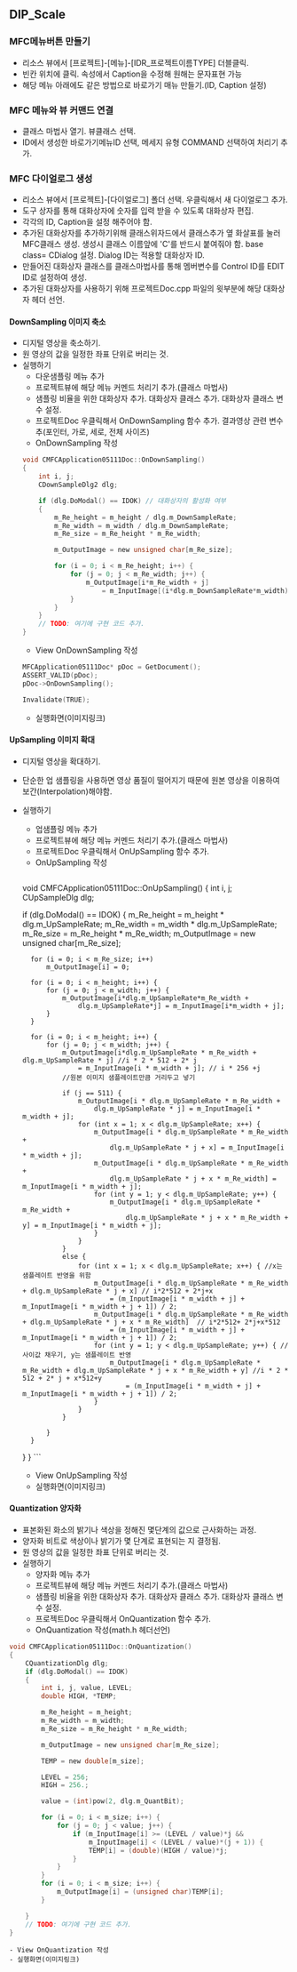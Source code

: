 ## DIP_Scale

### MFC메뉴버튼 만들기
* 리소스 뷰에서 [프로젝트]-[메뉴]-[IDR_프로젝트이름TYPE] 더블클릭.
* 빈칸 위치에 클릭. 속성에서 Caption을 수정해 원해는 문자표현 가능
* 해당 메뉴 아래에도 같은 방법으로 바로가기 매뉴 만들기.(ID, Caption 설정)

### MFC 메뉴와 뷰 커맨드 연결
* 클래스 마법사 열기. 뷰클래스 선택.
* ID에서 생성한 바로가기메뉴ID 선택, 메세지 유형 COMMAND 선택하여 처리기 추가.

### MFC 다이얼로그 생성
* 리소스 뷰에서 [프로젝트]-[다이얼로그] 폴더 선택. 우클릭해서 새 다이얼로그 추가.
* 도구 상자를 통해 대화상자에 숫자를 입력 받을 수 있도록 대화상자 편집.
* 각각의 ID, Caption을 설정 해주어야 함.
* 추가된 대화상자를 추가하기위해 클래스위자드에서 클래스추가 옆 화살표를 눌러 MFC클래스 생성. 생성시 클래스 이름앞에 'C'를 반드시 붙여줘야 함. base class= CDialog 설정. Dialog ID는 적용할 대화상자 ID.
* 만들어진 대화상자 클래스를 클래스마법사를 통해 멤버변수를 Control ID를 EDIT ID로 설정하여 생성.
* 추가된 대화상자를 사용하기 위해 프로젝트Doc.cpp 파일의 윗부분에 해당 대화상자 헤더 선언.




#### DownSampling  이미지 축소
* 디지털 영상을 축소하기.
* 원 영상의 값을 일정한 좌표 단위로 버리는 것.
* 실행하기
	- 다운샘플링 메뉴 추가
	- 프로젝트뷰에 해당 메뉴 커멘드 처리기 추가.(클래스 마법사)
	- 샘플링 비율을 위한 대화상자 추가. 대화상자 클래스 추가. 대화상자 클래스 변수 설정.
	- 프로젝트Doc 우클릭해서 OnDownSampling 함수 추가. 결과영상 관련 변수 추(포인터, 가로, 세로, 전체 사이즈)
	- OnDownSampling 작성
	```c
	void CMFCApplication05111Doc::OnDownSampling()
	{
		int i, j;
		CDownSampleDlg2 dlg;

		if (dlg.DoModal() == IDOK) // 대화상자의 활성화 여부
		{
			m_Re_height = m_height / dlg.m_DownSampleRate;
			m_Re_width = m_width / dlg.m_DownSampleRate;
			m_Re_size = m_Re_height * m_Re_width;

			m_OutputImage = new unsigned char[m_Re_size];

			for (i = 0; i < m_Re_height; i++) {
				for (j = 0; j < m_Re_width; j++) {
					m_OutputImage[i*m_Re_width + j]
						= m_InputImage[(i*dlg.m_DownSampleRate*m_width) + dlg.m_DownSampleRate*j];
				}
			}
		}
		// TODO: 여기에 구현 코드 추가.
	}
	```
	- View OnDownSampling 작성
	```c
	MFCApplication05111Doc* pDoc = GetDocument();
	ASSERT_VALID(pDoc);
	pDoc->OnDownSampling();

	Invalidate(TRUE);
	```
	- 실행화면(이미지링크)



#### UpSampling  이미지 확대
* 디지털 영상을 확대하기.
* 단순한 업 샘플링을 사용하면 영상 품질이 떨어지기 때문에 원본 영상을 이용하여 보간(Interpolation)해야함.
* 실행하기
	- 업샘플링 메뉴 추가
	- 프로젝트뷰에 해당 메뉴 커멘드 처리기 추가.(클래스 마법사)
	- 프로젝트Doc 우클릭해서 OnUpSampling 함수 추가.
	- OnUpSampling 작성
		```c
	void CMFCApplication05111Doc::OnUpSampling()
	{
	int i, j;
	CUpSampleDlg dlg;

	if (dlg.DoModal() == IDOK) {
		m_Re_height = m_height * dlg.m_UpSampleRate;
		m_Re_width = m_width * dlg.m_UpSampleRate;
		m_Re_size = m_Re_height * m_Re_width;
		m_OutputImage = new unsigned char[m_Re_size];

		for (i = 0; i < m_Re_size; i++)
			m_OutputImage[i] = 0;

		for (i = 0; i < m_height; i++) {
			for (j = 0; j < m_width; j++) {
				m_OutputImage[i*dlg.m_UpSampleRate*m_Re_width +
					dlg.m_UpSampleRate*j] = m_InputImage[i*m_width + j];
			}
		}

		for (i = 0; i < m_height; i++) {
			for (j = 0; j < m_width; j++) {
				m_OutputImage[i*dlg.m_UpSampleRate * m_Re_width + dlg.m_UpSampleRate * j] //i * 2 * 512 + 2* j
					= m_InputImage[i * m_width + j]; // i * 256 +j
				//원본 이미지 샘플레이트만큼 거리두고 넣기

				if (j == 511) {
					m_OutputImage[i * dlg.m_UpSampleRate * m_Re_width +
						dlg.m_UpSampleRate * j] = m_InputImage[i * m_width + j];
					for (int x = 1; x < dlg.m_UpSampleRate; x++) {
						m_OutputImage[i * dlg.m_UpSampleRate * m_Re_width +
							dlg.m_UpSampleRate * j + x] = m_InputImage[i * m_width + j];
						m_OutputImage[i * dlg.m_UpSampleRate * m_Re_width +
							dlg.m_UpSampleRate * j + x * m_Re_width] = m_InputImage[i * m_width + j];
						for (int y = 1; y < dlg.m_UpSampleRate; y++) {
							m_OutputImage[i * dlg.m_UpSampleRate * m_Re_width +
								dlg.m_UpSampleRate * j + x * m_Re_width + y] = m_InputImage[i * m_width + j];
						}
					}
				}
				else {
					for (int x = 1; x < dlg.m_UpSampleRate; x++) { //x는 샘플레이트 반영을 위함
						m_OutputImage[i * dlg.m_UpSampleRate * m_Re_width + dlg.m_UpSampleRate * j + x] // i*2*512 + 2*j+x
							= (m_InputImage[i * m_width + j] + m_InputImage[i * m_width + j + 1]) / 2;
						m_OutputImage[i * dlg.m_UpSampleRate * m_Re_width + dlg.m_UpSampleRate * j + x * m_Re_width]  // i*2*512+ 2*j+x*512
							= (m_InputImage[i * m_width + j] + m_InputImage[i * m_width + j + 1]) / 2;
						for (int y = 1; y < dlg.m_UpSampleRate; y++) { //사이값 채우기, y는 샘플레이트 반영
							m_OutputImage[i * dlg.m_UpSampleRate * m_Re_width + dlg.m_UpSampleRate * j + x * m_Re_width + y] //i * 2 * 512 + 2* j + x*512+y
								= (m_InputImage[i * m_width + j] + m_InputImage[i * m_width + j + 1]) / 2;
						}
					}
				}

			}
		}
	}
}
		```
	- View OnUpSampling 작성
	- 실행화면(이미지링크)




#### Quantization  양자화
* 표본화된 화소의 밝기나 색상을 정해진 몇단계의 값으로 근사화하는 과정.
* 양자화 비트로 색상이나 밝기가 몇 단계로 표현되는 지 결정됨.
* 원 영상의 값을 일정한 좌표 단위로 버리는 것.
* 실행하기
	- 양자화 메뉴 추가
	- 프로젝트뷰에 해당 메뉴 커멘드 처리기 추가.(클래스 마법사)
	- 샘플링 비율을 위한 대화상자 추가. 대화상자 클래스 추가. 대화상자 클래스 변수 설정.
	- 프로젝트Doc 우클릭해서 OnQuantization 함수 추가.  
	- OnQuantization 작성(math.h 헤더선언)
```c
void CMFCApplication05111Doc::OnQuantization()
{
	CQuantizationDlg dlg;
	if (dlg.DoModal() == IDOK)
	{
		int i, j, value, LEVEL;
		double HIGH, *TEMP;

		m_Re_height = m_height;
		m_Re_width = m_width;
		m_Re_size = m_Re_height * m_Re_width;

		m_OutputImage = new unsigned char[m_Re_size];

		TEMP = new double[m_size];

		LEVEL = 256;
		HIGH = 256.;

		value = (int)pow(2, dlg.m_QuantBit);

		for (i = 0; i < m_size; i++) {
			for (j = 0; j < value; j++) {
				if (m_InputImage[i] >= (LEVEL / value)*j &&
					m_InputImage[i] < (LEVEL / value)*(j + 1)) {
					TEMP[i] = (double)(HIGH / value)*j;
				}
			}
		}
		for (i = 0; i < m_size; i++) {
			m_OutputImage[i] = (unsigned char)TEMP[i];
		}

	}
	// TODO: 여기에 구현 코드 추가.
}
```
	- View OnQuantization 작성
	- 실행화면(이미지링크)
